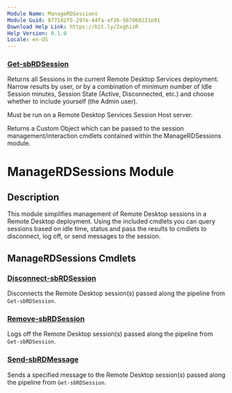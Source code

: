 ```yaml
---
Module Name: ManageRDSessions
Module Guid: 877182f5-297e-44fa-af26-567d60221e91
Download Help Link: https://bit.ly/2xghizR
Help Version: 0.1.0
Locale: en-US
---
```


### [Get-sbRDSession](Get-sbRDSession.md)
Returns all Sessions in the current Remote Desktop Services deployment. Narrow results by user, or
by a combination of minimum number of Idle Session minutes, Session State (Active, Disconnected, etc.) and choose whether to include yourself (the Admin user).

Must be run on a Remote Desktop Services Session Host server.

Returns a Custom Object which can be passed to the session management/interaction cmdlets contained
within the ManageRDSessions module.

# ManageRDSessions Module
## Description
This module simplifies management of Remote Desktop sessions in a Remote Desktop deployment. Using the included
cmdlets you can query sessions based on idle time, status and pass the results to cmdlets to disconnect, log off,
or send messages to the session.

## ManageRDSessions Cmdlets
### [Disconnect-sbRDSession](Disconnect-sbRDSession.md)
Disconnects the Remote Desktop session(s) passed along the pipeline from `Get-sbRDSession`.


### [Remove-sbRDSession](Remove-sbRDSession.md)
Logs off the Remote Desktop session(s) passed along the pipeline from `Get-sbRDSession`.

### [Send-sbRDMessage](Send-sbRDMessage.md)
Sends a specified message to the Remote Desktop session(s) passed along the pipeline from `Get-sbRDSession`.
